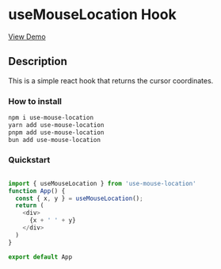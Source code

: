 
# useMouseLocation Hook
[View Demo](https://usemouselocation.vercel.app/)
## Description

   This is a simple react hook that returns the cursor coordinates.

### How to install

```bash
npm i use-mouse-location
yarn add use-mouse-location
pnpm add use-mouse-location
bun add use-mouse-location
```
### Quickstart

```javascript

import { useMouseLocation } from 'use-mouse-location'
function App() {
  const { x, y } = useMouseLocation();
  return (
    <div>
      {x + ' ' + y}
    </div>
  )
}

export default App

```
